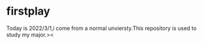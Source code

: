 # firstplay
Today is 2022/3/1,i come from a normal unviersty.This repository is used to study my major.><
